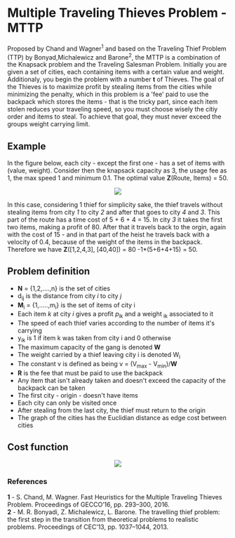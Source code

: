 # Multiple Traveling Thieves Problem - MTTP
Proposed by Chand and Wagner<sup>1</sup> and based on the Traveling Thief Problem (TTP) by Bonyad,Michalewicz and Barone<sup>2</sup>, the MTTP is a combination of the Knapsack problem and the Traveling Salesman Problem. 
Initially you are given a set of cities, each containing items with a certain value and weight. Additionaly, you begin the problem with a number **t** of Thieves. The goal of the Thieves is to maximize profit by stealing items from the cities while minimizing the penalty, which in this problem is a 'fee' paid to use the backpack which stores the items - that is the tricky part, since each item stolen reduces your traveling speed, so you must choose wisely the citiy order and items to steal. To achieve that goal, they must never exceed the groups weight carrying limit. 

## Example
In the figure below, each city - except the first one - has a set of items with (value, weight). Consider then the knapsack capacity as 3, the usage fee as 1, the max speed 1 and minimum 0.1. The optimal value **Z**(Route, Items) = 50.

<p align="center">
<img src="https://raw.githubusercontent.com/lucas-t-reis/MTTP/master/assets/sample.svg">
</p>

In this case, considering 1 thief for simplicity sake, the thief travels without stealing items from city *1* to city *2* and after that goes to city *4* and *3*. This part of the route has a time cost of 5 + 6 + 4 = 15. In city *3*  it takes the first two items, making a profit of 80. After that it travels back to the orgin, again with the cost of 15 - and in that part of the heist he travels back with a velocity of 0.4, because of the weight of the items in the backpack. Therefore we have **Z**([1,2,4,3], [40,40]) = 80 -1\*(5+6+4+15) = 50.


## Problem definition
* **N** = {1,2,....,n} is the set of cities
* d<sub>ij</sub> is the distance from city *i* to city *j*
* **M**<sub>i</sub> = {1,.....,m<sub>i</sub>} is the set of items of city i
* Each item *k* at city *i* gives a profit *p*<sub>ik</sub> and a weight <sub>ik</sub> associated to it
* The speed of each thief varies according to the number of items it's carrying
* y<sub>ik</sub> is 1 if item k was taken from city i and 0 otherwise
* The maximum capacity of the gang is denoted **W**
* The weight carried by a thief leaving city i is denoted W<sub>i</sub>
* The constant v is defined as being v = (V<sub>max</sub> - V<sub>min</sub>)/**W**
* **R** is the fee that must be paid to use the backpack
* Any item that isn't already taken and doesn't exceed the capacity of the backpack can be taken
* The first city - origin - doesn't have items
* Each city can only be visited once
* After stealing from the last city, the thief must return to the origin
* The graph of the cities has the Euclidian distance as edge cost between cities

## Cost function

<p align="center">
<img src="https://raw.githubusercontent.com/lucas-t-reis/MTTP/master/assets/cost.svg">
</p>

### References

**1** - S. Chand, M. Wagner. Fast Heuristics for the Multiple Traveling Thieves Problem. Proceedings of GECCO’16, pp. 293–300, 2016.\
**2** - M. R. Bonyadi, Z. Michalewicz, L. Barone. The travelling thief problem: the first step in the transition from theoretical problems to realistic problems. Proceedings of CEC’13, pp. 1037–1044, 2013.
